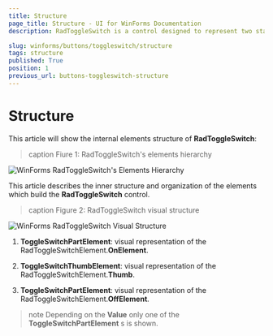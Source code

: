 ```yaml
---
title: Structure
page_title: Structure - UI for WinForms Documentation
description: RadToggleSwitch is a control designed to represent two states- e.g. true/false, On/Off, etc.

slug: winforms/buttons/toggleswitch/structure
tags: structure
published: True
position: 1
previous_url: buttons-toggleswitch-structure
---
```


# Structure

This article will show the internal elements structure of __RadToggleSwitch__:

>caption Fiure 1: RadToggleSwitch's elements hierarchy

![WinForms RadToggleSwitch's Elements Hierarchy](images/buttons-toggleswitch-structure002.png)

This article describes the inner structure and organization of the elements which build the __RadToggleSwitch__ control.
        
>caption Figure 2: RadToggleSwitch visual structure

![WinForms RadToggleSwitch Visual Structure](images/buttons-toggleswitch-structure001.png)

1. __ToggleSwitchPartElement__: visual representation of the RadToggleSwitchElement.__OnElement__.
            

1. __ToggleSwitchThumbElement__: visual representation of the RadToggleSwitchElement.__Thumb__.
            

1. __ToggleSwitchPartElement__: visual representation of the RadToggleSwitchElement.__OffElement__.
            

>note Depending on the __Value__ only one of the __ToggleSwitchPartElement__ s is shown.
>

